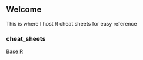 ## Welcome
This is where I host R cheat sheets for easy reference

### cheat_sheets
[Base R](pdfs/base-r.pdf)
